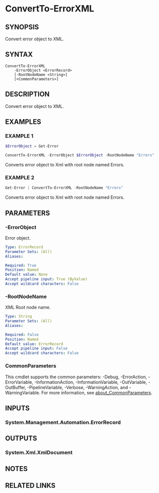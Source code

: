 ﻿---
external help file: MailTools-help.xml
Module Name: MailTools
online version:
schema: 2.0.0
---

# ConvertTo-ErrorXML

## SYNOPSIS
Convert error object to XML.

## SYNTAX

```
ConvertTo-ErrorXML
	-ErrorObject <ErrorRecord>
	[-RootNodeName <String>]
	[<CommonParameters>]
```

## DESCRIPTION
Convert error object to XML.

## EXAMPLES

### EXAMPLE 1
```powershell
$ErrorObject = Get-Error

ConvertTo-ErrorXML -ErrorObject $ErrorObject -RootNodeName "Errors"
```

Converts error object to Xml with root node named Errors.

### EXAMPLE 2
```powershell
Get-Error | ConvertTo-ErrorXML -RootNodeName "Errors"
```

Converts error object to Xml with root node named Errors.

## PARAMETERS

### -ErrorObject
Error object.

```yaml
Type: ErrorRecord
Parameter Sets: (All)
Aliases:

Required: True
Position: Named
Default value: None
Accept pipeline input: True (ByValue)
Accept wildcard characters: False
```

### -RootNodeName
XML Root node name.

```yaml
Type: String
Parameter Sets: (All)
Aliases:

Required: False
Position: Named
Default value: ErrorRecord
Accept pipeline input: False
Accept wildcard characters: False
```

### CommonParameters
This cmdlet supports the common parameters: -Debug, -ErrorAction, -ErrorVariable, -InformationAction, -InformationVariable, -OutVariable, -OutBuffer, -PipelineVariable, -Verbose, -WarningAction, and -WarningVariable. For more information, see [about_CommonParameters](http://go.microsoft.com/fwlink/?LinkID=113216).

## INPUTS

### System.Management.Automation.ErrorRecord

## OUTPUTS

### System.Xml.XmlDocument

## NOTES

## RELATED LINKS
